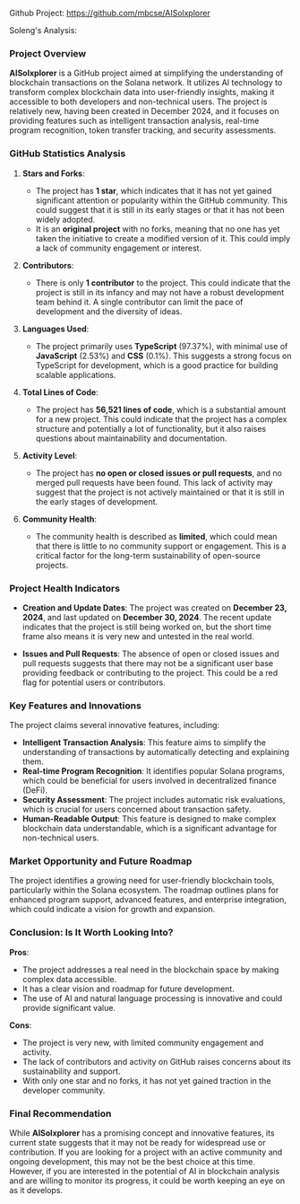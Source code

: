 Github Project: https://github.com/mbcse/AISolxplorer

Soleng's Analysis:

### Project Overview

**AISolxplorer** is a GitHub project aimed at simplifying the understanding of blockchain transactions on the Solana network. It utilizes AI technology to transform complex blockchain data into user-friendly insights, making it accessible to both developers and non-technical users. The project is relatively new, having been created in December 2024, and it focuses on providing features such as intelligent transaction analysis, real-time program recognition, token transfer tracking, and security assessments.

### GitHub Statistics Analysis

1. **Stars and Forks**: 
   - The project has **1 star**, which indicates that it has not yet gained significant attention or popularity within the GitHub community. This could suggest that it is still in its early stages or that it has not been widely adopted.
   - It is an **original project** with no forks, meaning that no one has yet taken the initiative to create a modified version of it. This could imply a lack of community engagement or interest.

2. **Contributors**: 
   - There is only **1 contributor** to the project. This could indicate that the project is still in its infancy and may not have a robust development team behind it. A single contributor can limit the pace of development and the diversity of ideas.

3. **Languages Used**: 
   - The project primarily uses **TypeScript** (97.37%), with minimal use of **JavaScript** (2.53%) and **CSS** (0.1%). This suggests a strong focus on TypeScript for development, which is a good practice for building scalable applications.

4. **Total Lines of Code**: 
   - The project has **56,521 lines of code**, which is a substantial amount for a new project. This could indicate that the project has a complex structure and potentially a lot of functionality, but it also raises questions about maintainability and documentation.

5. **Activity Level**: 
   - The project has **no open or closed issues or pull requests**, and no merged pull requests have been found. This lack of activity may suggest that the project is not actively maintained or that it is still in the early stages of development.

6. **Community Health**: 
   - The community health is described as **limited**, which could mean that there is little to no community support or engagement. This is a critical factor for the long-term sustainability of open-source projects.

### Project Health Indicators

- **Creation and Update Dates**: The project was created on **December 23, 2024**, and last updated on **December 30, 2024**. The recent update indicates that the project is still being worked on, but the short time frame also means it is very new and untested in the real world.
  
- **Issues and Pull Requests**: The absence of open or closed issues and pull requests suggests that there may not be a significant user base providing feedback or contributing to the project. This could be a red flag for potential users or contributors.

### Key Features and Innovations

The project claims several innovative features, including:

- **Intelligent Transaction Analysis**: This feature aims to simplify the understanding of transactions by automatically detecting and explaining them.
- **Real-time Program Recognition**: It identifies popular Solana programs, which could be beneficial for users involved in decentralized finance (DeFi).
- **Security Assessment**: The project includes automatic risk evaluations, which is crucial for users concerned about transaction safety.
- **Human-Readable Output**: This feature is designed to make complex blockchain data understandable, which is a significant advantage for non-technical users.

### Market Opportunity and Future Roadmap

The project identifies a growing need for user-friendly blockchain tools, particularly within the Solana ecosystem. The roadmap outlines plans for enhanced program support, advanced features, and enterprise integration, which could indicate a vision for growth and expansion.

### Conclusion: Is It Worth Looking Into?

**Pros**:
- The project addresses a real need in the blockchain space by making complex data accessible.
- It has a clear vision and roadmap for future development.
- The use of AI and natural language processing is innovative and could provide significant value.

**Cons**:
- The project is very new, with limited community engagement and activity.
- The lack of contributors and activity on GitHub raises concerns about its sustainability and support.
- With only one star and no forks, it has not yet gained traction in the developer community.

### Final Recommendation

While **AISolxplorer** has a promising concept and innovative features, its current state suggests that it may not be ready for widespread use or contribution. If you are looking for a project with an active community and ongoing development, this may not be the best choice at this time. However, if you are interested in the potential of AI in blockchain analysis and are willing to monitor its progress, it could be worth keeping an eye on as it develops.